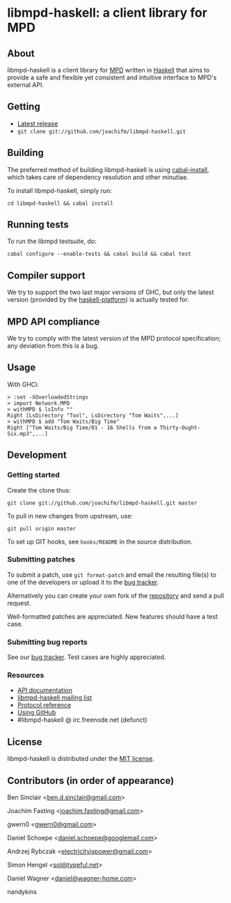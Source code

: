 # libmpd-haskell: a client library for MPD

## About
libmpd-haskell is a client library for [MPD] written in [Haskell] that
aims to provide a safe and flexible yet consistent and intuitive
interface to MPD's external API.

[MPD]: http://www.musicpd.org
[Haskell]: http://www.haskell.org

## Getting
* [Latest release]
* `git clone git://github.com/joachifm/libmpd-haskell.git`

[Latest release]: http://hackage.haskell.org/package/libmpd "libmpd-haskell on Hackage"

## Building
The preferred method of building libmpd-haskell is using [cabal-install], which
takes care of dependency resolution and other minutiae.

To install libmpd-haskell, simply run:

`cd libmpd-haskell && cabal install`

[cabal-install]: http://hackage.haskell.org/package/cabal-install

## Running tests
To run the libmpd testsuite, do:

`cabal configure --enable-tests && cabal build && cabal test`

## Compiler support
We try to support the two last major versions of GHC, but only the latest
version (provided by the [haskell-platform]) is actually tested for.

[haskell-platform]: http://www.haskell.org/platform

## MPD API compliance
We try to comply with the latest version of the MPD protocol specification;
any deviation from this is a bug.

## Usage
With GHCi:

    > :set -XOverloadedStrings
    > import Network.MPD
    > withMPD $ lsInfo ""
    Right [LsDirectory "Tool", LsDirectory "Tom Waits",...]
    > withMPD $ add "Tom Waits/Big Time"
    Right ["Tom Waits/Big Time/01 - 16 Shells from a Thirty-Ought-Six.mp3",...]

## Development

### Getting started
Create the clone thus:

`git clone git://github.com/joachifm/libmpd-haskell.git master`

To pull in new changes from upstream, use:

`git pull origin master`

To set up GIT hooks, see `hooks/README` in the source distribution.

### Submitting patches
To submit a patch, use `git format-patch` and email the resulting file(s) to
one of the developers or upload it to the [bug tracker].

Alternatively you can create your own fork of the [repository] and send a pull
request.

Well-formatted patches are appreciated. New features should have a test case.

### Submitting bug reports
See our [bug tracker]. Test cases are highly appreciated.

### Resources
* [API documentation]
* [libmpd-haskell mailing list]
* [Protocol reference]
* [Using GitHub]
* \#libmpd-haskell @ irc.freenode.net (defunct)

[libmpd-haskell mailing list]: http://groups.google.com/group/libmpd-haskell
[bug tracker]: http://github.com/joachifm/libmpd-haskell/issues
[GitHub]: http://www.github.com
[repository]: http://www.github.com/joachifm/libmpd-haskell
[API documentation]: http://hackage.haskell.org/packages/archive/libmpd/latest/doc/html/Network-MPD.html
[Protocol reference]: http://www.musicpd.org/doc/protocol/
[Using GitHub]: http://help.github.com

## License
libmpd-haskell is distributed under the [MIT license].

[MIT license]: http://www.opensource.org/licenses/MIT

## Contributors (in order of appearance)
Ben Sinclair \<ben.d.sinclair@gmail.com\>

Joachim Fasting \<joachim.fasting@gmail.com\>

gwern0 \<gwern0@gmail.com\>

Daniel Schoepe \<daniel.schoepe@googlemail.com\>

Andrzej Rybczak \<electricityispower@gmail.com\>

Simon Hengel \<sol@typeful.net\>

Daniel Wagner \<daniel@wagner-home.com\>

nandykins
